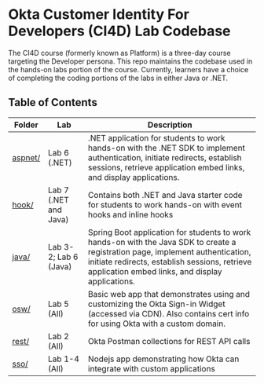 # Okta Customer Identity For Developers (CI4D) Lab Codebase
The CI4D course (formerly known as Platform) is a three-day course targeting the Developer persona. This repo maintains the codebase used in the hands-on labs portion of the course. Currently, learners have a choice of completing the coding portions of the labs in either Java or .NET.

## Table of Contents
Folder | Lab | Description
------------ | ------------- | -------------
[aspnet/](aspnet/) | Lab 6 (.NET) | .NET application for students to work hands-on with the .NET SDK to implement authentication, initiate redirects, establish sessions, retrieve application embed links, and display applications.
[hook/](hook/) | Lab 7 (.NET and Java) | Contains both .NET and Java starter code for students to work hands-on with event hooks and inline hooks 
[java/](java/) | Lab 3-2; Lab 6 (Java) | Spring Boot application for students to work hands-on with the Java SDK to create a registration page, implement authentication, initiate redirects, establish sessions, retrieve application embed links, and display applications.
[osw/](osw/) | Lab 5 (All) | Basic web app that demonstrates using and customizing the Okta Sign-in Widget (accessed via CDN). Also contains cert info for using Okta with a custom domain.
[rest/](rest/) | Lab 2 (All) | Okta Postman collections for REST API calls
[sso/](sso/) | Lab 1-4 (All) | Nodejs app  demonstrating how Okta can integrate with custom applications


